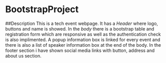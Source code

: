 # BootstrapProject
##Description
This is a tech event webpage. It has a *Header* where logo, buttons and name is showed. 
In the *body* there is a bootstrap table and registration form which are responsive as well as the authentication check is also implimented. A popup information box is linked for every event and there is also a list of speaker information box at the end of the body.
In the footer section i have shown social media links with button, address and about us section.
